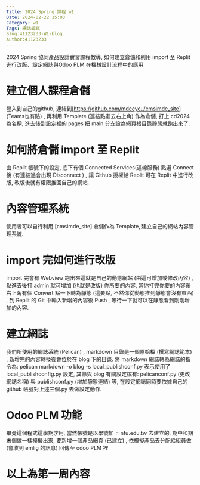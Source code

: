 ```yaml
---
Title: 2024 Spring 課程 w1
Date: 2024-02-22 15:00
Category: w1
Tags: 網誌編寫
Slug:41123233-W1-blog
Author:41123233
---
```


2024 Spring 協同產品設計實習課程教導, 如何建立倉儲和利用 import 至 Replit進行改版、設定網誌與Odoo PLM 在機械設計流程中的應用.

<!-- PELICAN_END_SUMMARY -->

# 建立個人課程倉儲
登入到自己的github, 連結到[https://github.com/mdecycu/cmsimde_site] (Teams也有貼) , 再利用 Template (連結點進去右上角) 作為倉儲, 打上 cd2024 為名稱, 進去後到設定裡的 pages 把 main 分支設為網頁根目錄靜態就跑出來了.

# 如何將倉儲 import 至 Replit
由 Replit 帳號下的設定, 底下有個 Connected Services(連線服務) 點選 Connect 後 (有連結過會出現 Disconnect ) , 讓 Github 授權給 Replit 可在 Replit 中進行改版, 改版後就有權限推回自己的網站.

# 內容管理系統
使用者可以自行利用 [cmsimde_site] 倉儲作為 Template, 建立自己的網站內容管理系統.

# import 完如何進行改版
import 完會有 Webview 跑出來這就是自己的動態網站 (由這可增加或修改內容) , 點進去後打 admin 就可增加 (也就是改版) 你所要的內容, 當你打完你要的內容後右上角有個 Convert 點一下轉為靜態 (這要點, 不然你從動態推到靜態會沒有東西) , 到 Replit 的 Git 中輸入新增的內容後 Push , 等待一下就可以在靜態看到剛剛增加的內容.

# 建立網誌
我們所使用的網誌系統 (Pelican) , markdown 目錄是一個原始檔 (撰寫網誌範本) , 新增完的內容轉換後會位於在 blog 下的目錄. 將 markdown 網誌轉為網誌的指令為: pelican markdown -o blog -s local_publishconf.py 表示使用了 local_publishconfig.py 設定, 其餘與 blog 有關設定檔有: pelicanconf.py (更改網誌名稱) 與 publishconf.py (增加靜態連結) 等, 在設定網誌同時要依據自己的 github 帳號對上述三個.py 去做設定動作.

# Odoo PLM 功能
畢竟這個程式這學期才用, 當然帳號是以學號加上 nfu.edu.tw 去建立的, 期中和期末個做一樣模擬出來, 要新增一個產品網頁 (已建立) , 依模擬產品去分配給組員做 (會收到 emlig 的訊息) 回傳至 odoo PLM 裡

# 以上為第一周內容

